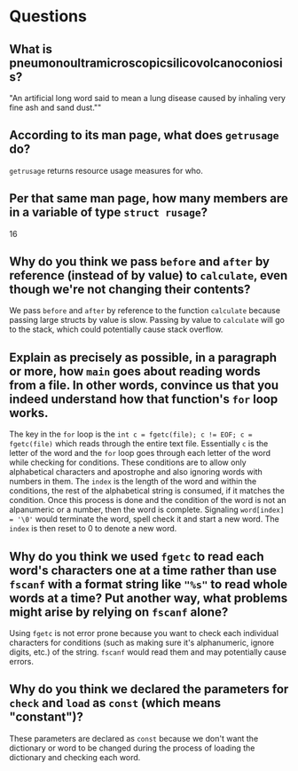 # Questions

## What is pneumonoultramicroscopicsilicovolcanoconiosis?

"An artificial long word said to mean a lung disease caused by inhaling very fine ash and sand dust.""

## According to its man page, what does `getrusage` do?

`getrusage` returns resource usage measures for who.

## Per that same man page, how many members are in a variable of type `struct rusage`?

16

## Why do you think we pass `before` and `after` by reference (instead of by value) to `calculate`, even though we're not changing their contents?

We pass `before` and `after` by reference to the function `calculate` because passing large structs by value is slow. Passing by value to `calculate` will go to the stack, which could potentially cause stack overflow.

## Explain as precisely as possible, in a paragraph or more, how `main` goes about reading words from a file. In other words, convince us that you indeed understand how that function's `for` loop works.

The key in the `for` loop is the `int c = fgetc(file); c != EOF; c = fgetc(file)` which reads through the entire text file. Essentially `c` is the letter of the word and the `for` loop goes through each letter of the word while checking for conditions. These conditions are to allow only alphabetical characters and apostrophe and also ignoring words with numbers in them. The `index` is the length of the word and within the conditions, the rest of the alphabetical string is consumed, if it matches the condition. Once this process is done and the condition of the word is not an alpanumeric or a number, then the word is complete. Signaling `word[index] = '\0'` would terminate the word, spell check it and start a new word. The `index` is then reset to 0 to denote a new word.

## Why do you think we used `fgetc` to read each word's characters one at a time rather than use `fscanf` with a format string like `"%s"` to read whole words at a time? Put another way, what problems might arise by relying on `fscanf` alone?

Using `fgetc` is not error prone because you want to check each individual characters for conditions (such as making sure it's alphanumeric, ignore digits, etc.) of the string. `fscanf` would read them and may potentially cause errors.

## Why do you think we declared the parameters for `check` and `load` as `const` (which means "constant")?

These parameters are declared as `const` because we don't want the dictionary or word to be changed during the process of loading the dictionary and checking each word.
